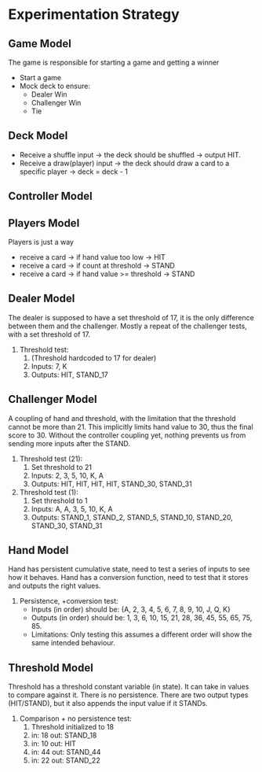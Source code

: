 # Experimentation Strategy
## Game Model
The game is responsible for starting a game and getting a winner
- Start a game
- Mock deck to ensure:
   * Dealer Win
   * Challenger Win
   * Tie
## Deck Model
- Receive a shuffle input -> the deck should be shuffled -> output HIT.
- Receive a draw(player) input -> the deck should draw a card to a specific player -> deck = deck - 1
## Controller Model


## Players Model
Players is just a way


- receive a card -> if hand value too low -> HIT
- receive a card -> if count at threshold -> STAND
- receive a card -> if hand value >= threshold -> STAND

## Dealer Model
The dealer is supposed to have a set threshold of 17, 
it is the only difference between them and the challenger. 
Mostly a repeat of the challenger tests, with a set threshold of 17. 

1. Threshold test:
   1. (Threshold hardcoded to 17 for dealer)
   2. Inputs: 7, K
   3. Outputs: HIT, STAND_17
## Challenger Model
A coupling of hand and threshold, with the limitation that the threshold cannot be more than 21.
This implicitly limits hand value to 30, thus the final score to 30. 
Without the controller coupling yet, nothing prevents us from sending more inputs after the STAND.
1. Threshold test (21):
   1. Set threshold to 21
   2. Inputs: 2, 3, 5, 10, K, A
   3. Outputs: HIT, HIT, HIT, HIT, STAND_30, STAND_31
2. Threshold test (1):
   1. Set threshold to 1
   2. Inputs: A, A, 3, 5, 10, K, A
   3. Outputs: STAND_1, STAND_2, STAND_5, STAND_10, STAND_20, STAND_30, STAND_31

## Hand Model
Hand has persistent cumulative state, need to test a series of inputs to see how it behaves.
Hand has a conversion function, need to test that it stores and outputs the right values.
1. Persistence, +conversion test: 
    - Inputs (in order) should be: {A, 2, 3, 4, 5, 6, 7, 8, 9, 10, J, Q, K}
    - Outputs (in order) should be: 1, 3, 6, 10, 15, 21, 28, 36, 45, 55, 65, 75, 85.
    - Limitations: Only testing this assumes a different order will show the same intended behaviour.
## Threshold Model
Threshold has a threshold constant variable (in state). It can take in values to compare against it.
There is no persistence. There are two output types (HIT/STAND), but it also appends the input value if it STANDs.
1. Comparison + no persistence test:
   1. Threshold initialized to 18
   2. in: 18 out: STAND_18
   3. in: 10  out: HIT
   4. in: 44 out: STAND_44
   5. in: 22 out: STAND_22
